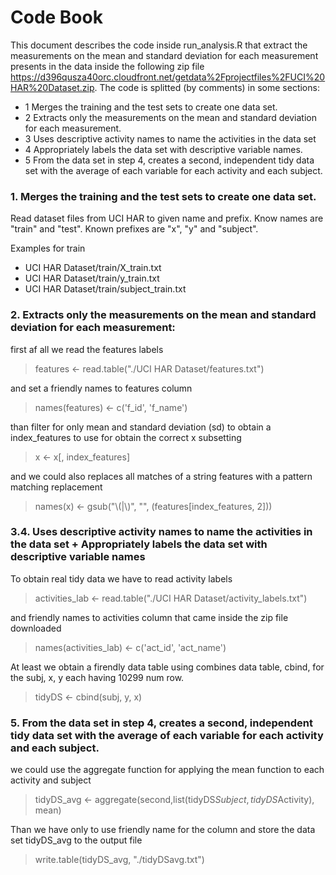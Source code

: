 # Code Book

This document describes the code inside run_analysis.R that extract the measurements on the mean and standard deviation for each measurement presents in the data inside the following zip file https://d396qusza40orc.cloudfront.net/getdata%2Fprojectfiles%2FUCI%20HAR%20Dataset.zip.
The code is splitted (by comments) in some sections:

- 1 Merges the training and the test sets to create one data set.
- 2 Extracts only the measurements on the mean and standard deviation for each measurement. 
- 3 Uses descriptive activity names to name the activities in the data set
- 4 Appropriately labels the data set with descriptive variable names. 
- 5 From the data set in step 4, creates a second, independent tidy data set with the average of each variable for each activity and each subject.

### 1. Merges the training and the test sets to create one data set.
Read dataset files from UCI HAR to given name and prefix. Know names are "train" and "test". Known prefixes are "x", "y" and "subject".

Examples for train

- UCI HAR Dataset/train/X_train.txt
- UCI HAR Dataset/train/y_train.txt
- UCI HAR Dataset/train/subject_train.txt



### 2. Extracts only the measurements on the mean and standard deviation for each measurement:
first af all we read the features labels
> features <- read.table("./UCI HAR Dataset/features.txt")

and set a friendly names to features column
> names(features) <- c('f_id', 'f_name')

than filter for only mean and standard deviation (sd) to obtain a index_features to use for obtain the correct x subsetting

> x <- x[, index_features] 

and we could also replaces all matches of a string features with a pattern matching replacement
> names(x) <- gsub("\\(|\\)", "", (features[index_features, 2]))



### 3.4. Uses descriptive activity names to name the activities in the data set + Appropriately labels the data set with descriptive variable names

To obtain real tidy data we have to read activity labels
> activities_lab <- read.table("./UCI HAR Dataset/activity_labels.txt")

and  friendly names to activities column that came inside the zip file downloaded

> names(activities_lab) <- c('act_id', 'act_name')

At least we obtain a firendly data table using combines data table, cbind, for the subj, x, y each having 10299 num row.
> tidyDS <- cbind(subj, y, x)



### 5. From the data set in step 4, creates a second, independent tidy data set with the average of each variable for each activity and each subject.
we could use the aggregate function for applying the mean function to each activity and subject
> tidyDS_avg <- aggregate(second,list(tidyDS$Subject, tidyDS$Activity), mean)

Than we have only to use friendly name for the column and store the data set tidyDS_avg to the output file 

> write.table(tidyDS_avg, "./tidyDSavg.txt")
